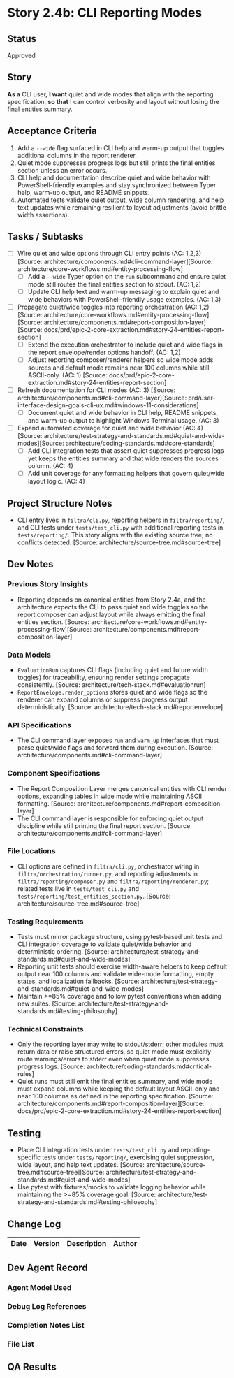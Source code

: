 # Story 2.4b: CLI Reporting Modes

## Status
Approved

## Story
**As a** CLI user,
**I want** quiet and wide modes that align with the reporting specification,
**so that** I can control verbosity and layout without losing the final entities summary.

## Acceptance Criteria
1. Add a `--wide` flag surfaced in CLI help and warm-up output that toggles additional columns in the report renderer.
2. Quiet mode suppresses progress logs but still prints the final entities section unless an error occurs.
3. CLI help and documentation describe quiet and wide behavior with PowerShell-friendly examples and stay synchronized between Typer help, warm-up output, and README snippets.
4. Automated tests validate quiet output, wide column rendering, and help text updates while remaining resilient to layout adjustments (avoid brittle width assertions).

## Tasks / Subtasks
- [ ] Wire quiet and wide options through CLI entry points (AC: 1,2,3) [Source: architecture/components.md#cli-command-layer][Source: architecture/core-workflows.md#entity-processing-flow]
  - [ ] Add a `--wide` Typer option on the `run` subcommand and ensure quiet mode still routes the final entities section to stdout. (AC: 1,2)
  - [ ] Update CLI help text and warm-up messaging to explain quiet and wide behaviors with PowerShell-friendly usage examples. (AC: 1,3)
- [ ] Propagate quiet/wide toggles into reporting orchestration (AC: 1,2) [Source: architecture/core-workflows.md#entity-processing-flow][Source: architecture/components.md#report-composition-layer][Source: docs/prd/epic-2-core-extraction.md#story-24-entities-report-section]
  - [ ] Extend the execution orchestrator to include quiet and wide flags in the report envelope/render options handoff. (AC: 1,2)
  - [ ] Adjust reporting composer/renderer helpers so wide mode adds sources and default mode remains near 100 columns while still ASCII-only. (AC: 1) [Source: docs/prd/epic-2-core-extraction.md#story-24-entities-report-section]
- [ ] Refresh documentation for CLI modes (AC: 3) [Source: architecture/components.md#cli-command-layer][Source: prd/user-interface-design-goals-cli-ux.md#windows-11-considerations]
  - [ ] Document quiet and wide behavior in CLI help, README snippets, and warm-up output to highlight Windows Terminal usage. (AC: 3)
- [ ] Expand automated coverage for quiet and wide behavior (AC: 4) [Source: architecture/test-strategy-and-standards.md#quiet-and-wide-modes][Source: architecture/coding-standards.md#core-standards]
  - [ ] Add CLI integration tests that assert quiet suppresses progress logs yet keeps the entities summary and that wide renders the sources column. (AC: 4)
  - [ ] Add unit coverage for any formatting helpers that govern quiet/wide layout logic. (AC: 4)

## Project Structure Notes
- CLI entry lives in `filtra/cli.py`, reporting helpers in `filtra/reporting/`, and CLI tests under `tests/test_cli.py` with additional reporting tests in `tests/reporting/`. This story aligns with the existing source tree; no conflicts detected. [Source: architecture/source-tree.md#source-tree]

## Dev Notes
### Previous Story Insights
- Reporting depends on canonical entities from Story 2.4a, and the architecture expects the CLI to pass quiet and wide toggles so the report composer can adjust layout while always emitting the final entities section. [Source: architecture/core-workflows.md#entity-processing-flow][Source: architecture/components.md#report-composition-layer]

### Data Models
- `EvaluationRun` captures CLI flags (including quiet and future width toggles) for traceability, ensuring render settings propagate consistently. [Source: architecture/tech-stack.md#evaluationrun]
- `ReportEnvelope.render_options` stores quiet and wide flags so the renderer can expand columns or suppress progress output deterministically. [Source: architecture/tech-stack.md#reportenvelope]

### API Specifications
- The CLI command layer exposes `run` and `warm_up` interfaces that must parse quiet/wide flags and forward them during execution. [Source: architecture/components.md#cli-command-layer]

### Component Specifications
- The Report Composition Layer merges canonical entities with CLI render options, expanding tables in wide mode while maintaining ASCII formatting. [Source: architecture/components.md#report-composition-layer]
- The CLI command layer is responsible for enforcing quiet output discipline while still printing the final report section. [Source: architecture/components.md#cli-command-layer]

### File Locations
- CLI options are defined in `filtra/cli.py`, orchestrator wiring in `filtra/orchestration/runner.py`, and reporting adjustments in `filtra/reporting/composer.py` and `filtra/reporting/renderer.py`; related tests live in `tests/test_cli.py` and `tests/reporting/test_entities_section.py`. [Source: architecture/source-tree.md#source-tree]

### Testing Requirements
- Tests must mirror package structure, using pytest-based unit tests and CLI integration coverage to validate quiet/wide behavior and deterministic ordering. [Source: architecture/test-strategy-and-standards.md#quiet-and-wide-modes]
- Reporting unit tests should exercise width-aware helpers to keep default output near 100 columns and validate wide-mode formatting, empty states, and localization fallbacks. [Source: architecture/test-strategy-and-standards.md#quiet-and-wide-modes]
- Maintain >=85% coverage and follow pytest conventions when adding new suites. [Source: architecture/test-strategy-and-standards.md#testing-philosophy]

### Technical Constraints
- Only the reporting layer may write to stdout/stderr; other modules must return data or raise structured errors, so quiet mode must explicitly route warnings/errors to stderr even when quiet mode suppresses progress logs. [Source: architecture/coding-standards.md#critical-rules]
- Quiet runs must still emit the final entities summary, and wide mode must expand columns while keeping the default layout ASCII-only and near 100 columns as defined in the reporting specification. [Source: architecture/components.md#report-composition-layer][Source: docs/prd/epic-2-core-extraction.md#story-24-entities-report-section]

## Testing
- Place CLI integration tests under `tests/test_cli.py` and reporting-specific tests under `tests/reporting/`, exercising quiet suppression, wide layout, and help text updates. [Source: architecture/source-tree.md#source-tree][Source: architecture/test-strategy-and-standards.md#quiet-and-wide-modes]
- Use pytest with fixtures/mocks to validate logging behavior while maintaining the >=85% coverage goal. [Source: architecture/test-strategy-and-standards.md#testing-philosophy]

## Change Log
| Date | Version | Description | Author |
| ---- | ------- | ----------- | ------ |

## Dev Agent Record
### Agent Model Used

### Debug Log References

### Completion Notes List

### File List

## QA Results

